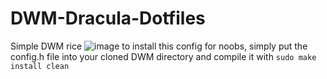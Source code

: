 # DWM-Dracula-Dotfiles
Simple DWM rice
![image](https://user-images.githubusercontent.com/65056928/117819579-acfae000-b237-11eb-949e-c473a2265485.png)
to install this config for noobs, simply put the config.h file into your cloned DWM directory and compile it with `sudo make install clean`
